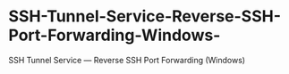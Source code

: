 # SSH-Tunnel-Service-Reverse-SSH-Port-Forwarding-Windows-
SSH Tunnel Service — Reverse SSH Port Forwarding (Windows)

